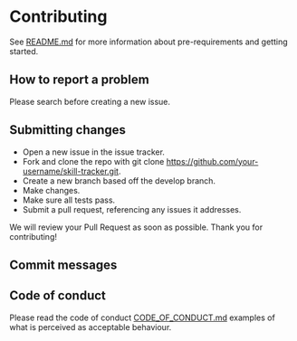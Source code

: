 # Contributing
See [README.md](README.md) for more information about pre-requirements and getting started.

## How to report a problem
Please search before creating a new issue.

## Submitting сhanges
- Open a new issue in the issue tracker.
- Fork and clone the repo with git clone https://github.com/your-username/skill-tracker.git.
- Create a new branch based off the develop branch.
- Make changes.
- Make sure all tests pass.
- Submit a pull request, referencing any issues it addresses.

We will review your Pull Request as soon as possible. Thank you for contributing!

## Commit messages

## Code of conduct
Please read the code of conduct [CODE_OF_CONDUCT.md](CODE_OF_CONDUCT.md) examples of what is perceived as acceptable behaviour.